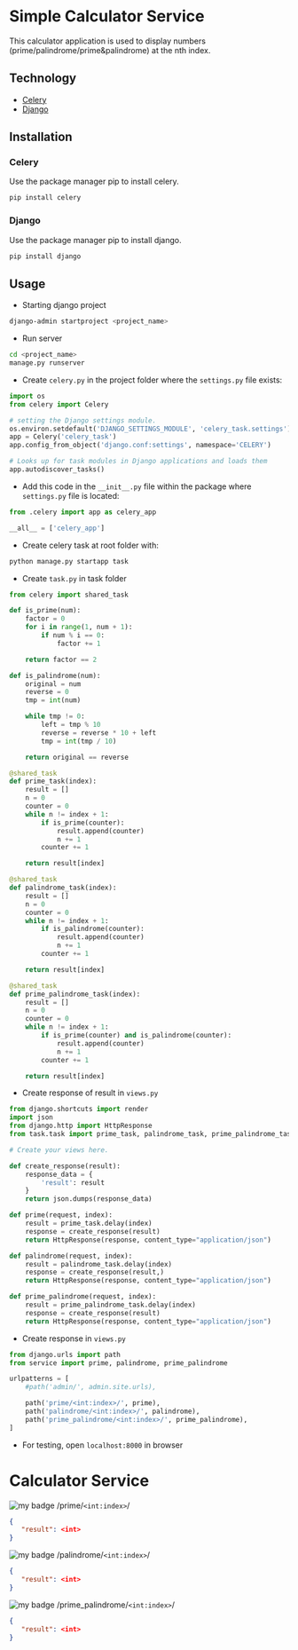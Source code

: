 # Simple Calculator Service

This calculator application is used to display numbers (prime/palindrome/prime&palindrome) at the nth index.

## Technology

- [Celery](https://docs.celeryq.dev/en/stable/)
- [Django](https://www.djangoproject.com/)

## Installation

### Celery

Use the package manager pip to install celery.

```bash
pip install celery
```

### Django

Use the package manager pip to install django.

```bash
pip install django
```

## Usage

- Starting django project

```bash
django-admin startproject <project_name>
```

- Run server

```bash
cd <project_name>
manage.py runserver
```

- Create ```celery.py``` in the project folder where the ```settings.py``` file exists:

```python
import os
from celery import Celery

# setting the Django settings module.
os.environ.setdefault('DJANGO_SETTINGS_MODULE', 'celery_task.settings')
app = Celery('celery_task')
app.config_from_object('django.conf:settings', namespace='CELERY')

# Looks up for task modules in Django applications and loads them
app.autodiscover_tasks()
```

- Add this code in the ```__init__.py``` file within the package where ```settings.py``` file is located:

```python
from .celery import app as celery_app

__all__ = ['celery_app']
```

- Create celery task at root folder with:

```bash
python manage.py startapp task
```

- Create ```task.py``` in task folder

```python
from celery import shared_task

def is_prime(num):
    factor = 0
    for i in range(1, num + 1):
        if num % i == 0:
            factor += 1

    return factor == 2

def is_palindrome(num):
    original = num
    reverse = 0
    tmp = int(num)

    while tmp != 0:
        left = tmp % 10
        reverse = reverse * 10 + left
        tmp = int(tmp / 10)

    return original == reverse

@shared_task
def prime_task(index):
    result = []
    n = 0
    counter = 0
    while n != index + 1:
        if is_prime(counter):
            result.append(counter)
            n += 1
        counter += 1

    return result[index]

@shared_task
def palindrome_task(index):
    result = []
    n = 0
    counter = 0
    while n != index + 1:
        if is_palindrome(counter):
            result.append(counter)
            n += 1
        counter += 1

    return result[index]

@shared_task
def prime_palindrome_task(index):
    result = []
    n = 0
    counter = 0
    while n != index + 1:
        if is_prime(counter) and is_palindrome(counter):
            result.append(counter)
            n += 1
        counter += 1

    return result[index]
```

- Create response of result in ```views.py```

```python
from django.shortcuts import render
import json
from django.http import HttpResponse
from task.task import prime_task, palindrome_task, prime_palindrome_task

# Create your views here.

def create_response(result):
    response_data = {
        'result': result
    }
    return json.dumps(response_data)

def prime(request, index):
    result = prime_task.delay(index)
    response = create_response(result)
    return HttpResponse(response, content_type="application/json")

def palindrome(request, index):
    result = palindrome_task.delay(index)
    response = create_response(result,)
    return HttpResponse(response, content_type="application/json")

def prime_palindrome(request, index):
    result = prime_palindrome_task.delay(index)
    response = create_response(result)
    return HttpResponse(response, content_type="application/json")
```

- Create response in ```views.py```

```python
from django.urls import path
from service import prime, palindrome, prime_palindrome

urlpatterns = [
    #path('admin/', admin.site.urls),

    path('prime/<int:index>/', prime),
    path('palindrome/<int:index>/', palindrome),
    path('prime_palindrome/<int:index>/', prime_palindrome),
]
```

- For testing, open ```localhost:8000``` in browser


# Calculator Service

![my badge](https://badgen.net/badge/METHOD/GET/yellow) /prime/```<int:index>```/

```json
{
   "result": <int>
}
```

![my badge](https://badgen.net/badge/METHOD/GET/yellow) /palindrome/```<int:index>```/

```json
{
   "result": <int>
}
```

![my badge](https://badgen.net/badge/METHOD/GET/yellow) /prime_palindrome/```<int:index>```/

```json
{
   "result": <int>
}
```


